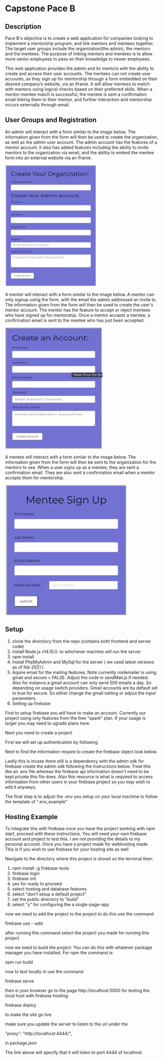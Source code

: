 # Capstone Pace B

## Description

  Pace B's objective is to create a web application for companies looking to implement a mentorship program, and link mentors and mentees together. The target user groups include the organization(the admin), the mentors and the mentees. The purpose of linking mentors and mentees is to allow more senior employees to pass on their knowledge to newer employees.
  
  This web application provides the admin and its mentors with the ability to create and access their user accounts. The mentees can not create user accounts, as they sign up for mentorship through a form embedded on their desired company’s website, via an iframe. It will allow mentees to match with mentors using logical checks based on their preferred skills. When a mentor-mentee match is successful, the mentee is sent a confirmation email linking them to their mentor, and further interaction and mentorship occurs externally through email.

## User Groups and Registration

  An admin will interact with a form similar to the image below. The information given from the form will then be used to create the organization, as well as the admin user account. The admin account has the features of a mentor account. It also has added features including the ability to invite mentors to the organization via email, and the ability to embed the mentee form into an external website via an iframe.
  
<img src="https://github.com/Boykoa97/PaceB/blob/dev/images/Screen%20Shot%202021-04-13%20at%2012.16.53%20AM.png" alt="admin form" width="300" height="400">

  A mentor will interact with a form similar to the image below. A mentor can only signup using the form, with the email the admin addressed an invite to. The information given from the form will then be used to create the user's mentor account. The mentor has the feature to accept or reject mentees who have signed up for mentorship. Once a mentor accepts a mentee, a confirmation email is sent to the mentee who has just been accepted.
  
<img src="https://github.com/Boykoa97/PaceB/blob/dev/images/Screen%20Shot%202021-04-13%20at%2012.17.53%20AM.png" alt="mentor form" width="320" height="400">

A mentee will interact with a form similar to the image below. The information given from the form will then be sent to the organization for the mentors to see. When a user signs up as a mentee, they are sent a confirmation email. They are also sent a confirmation email when a mentor accepts them for mentorship.

<img src="https://github.com/Boykoa97/PaceB/blob/dev/images/Screen%20Shot%202021-04-13%20at%2012.14.43%20AM.png" alt="mentee form" width="400" height="430">

## Setup

1. clone the directiory from the repo (contains both frontend and server code)
2. install Node.js v14.15.0. to whichever machine will run the server
3. npm install 
4. Install PhpMyAdmin and MySql for the server ( we used latest versions as of feb 2021 )
5. Aquire email for the mailing features. Note currently nodemailer is using gmail and secure = FALSE. Adjust the code in sendMail.js if needed. Also for instance a gmail account can only send 500 emails a day. So depending on usage switch providers. Gmail accounts are by default set to true for secure. So either change the gmail setting or adjsut the input parameters.
6. Setting up firebase 

First to setup firebase you will have to make an account. Currently our project using only features from the free "spark" plan. If your usage is larger you may need to ugrade plans here.

Next you need to create a project 

First we will set up authentication by following 


Next to find the information require to create the firebase object look below.


Lastly this is incase there still is a dependency with the admin sdk for firebase create the admin sdk following the instructions below. Treat this like an .env file whereas the firebase api information doesn't need to be kept private this file does. Also this resource is what is required to access information from other users in your firebase project so you may wish to add it anyways. 


The final step is to adjust the .env you setup on your local machine to follow the template of ".env_example"

## Hosting Example 

To integrate this with firebase once you have the project working with npm start, proceed with these instructions. You will need your own firebase account and project to test this. I am not providing the details to my personal account. Once you have a project made for webhosting made. This is if you wish to use firebase for your hosting site as well

Navigate to the directory where this project is stored on the terminal then:

1.  npm install -g firebase-tools
2. firebase login
3. firebase init 
4. yes for ready to proceed 
5. select hosting and database features 
6. select "don't setup a default project" 
7. set the public directory to "build"
8. select "y" for configuring the a single-page-app


now we need to add the project to the project to do this use the command

firebase use --add

after running this command select the project you made for running this project

now we need to build the project. You can do this with whatever package manager you have installed. For npm the command is:

npm run build 

now to test locally in use the command 

firebase serve

then in your browser go to the page http://localhost:5000 for testing the local host with firebase hosting. 

firebase deploy

to make the site go live

make sure you update the server to listen to the url under the 

"proxy": "http://localhost:4444/",

in package.json 

The link above will specify that it will listen to port 4444 of localhost. 
